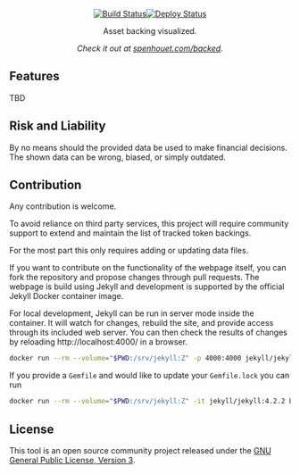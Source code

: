 <p align="center">
  <a href="https://github.com/Spenhouet/backed/actions/workflows/deploy.yml"><img src="https://github.com/Spenhouet/backed/actions/workflows/deploy.yml/badge.svg" alt="Build Status"></a><a href="https://github.com/Spenhouet/backed/actions/workflows/pages/pages-build-deployment"><img src="https://github.com/Spenhouet/backed/actions/workflows/pages/pages-build-deployment/badge.svg" alt="Deploy Status"></a>
</p>

<p align="center">Asset backing visualized.</p>

<p align="center"><em>Check it out at <a href="https://spenhouet.com/backed/">spenhouet.com/backed</a>.</em></p>

## Features

TBD

## Risk and Liability

By no means should the provided data be used to make financial decisions.
The shown data can be wrong, biased, or simply outdated.

## Contribution

Any contribution is welcome.

To avoid reliance on third party services, this project will require community support to extend and maintain the list of tracked token backings.

For the most part this only requires adding or updating data files.

If you want to contribute on the functionality of the webpage itself, you can fork the repository and propose changes through pull requests. The webpage is build using Jekyll and development is supported by the official Jekyll Docker container image.

For local development, Jekyll can be run in server mode inside the container. It will watch for changes, rebuild the site, and provide access through its included web server. You can then check the results of changes by reloading http://localhost:4000/ in a browser.

```bash
docker run --rm --volume="$PWD:/srv/jekyll:Z" -p 4000:4000 jekyll/jekyll:4.2.2 jekyll serve
```

If you provide a ``Gemfile`` and would like to update your ``Gemfile.lock`` you can run

```bash
docker run --rm --volume="$PWD:/srv/jekyll:Z" -it jekyll/jekyll:4.2.2 bundle update
```

## License

This tool is an open source community project released under the [GNU General Public License, Version 3](LICENSE).